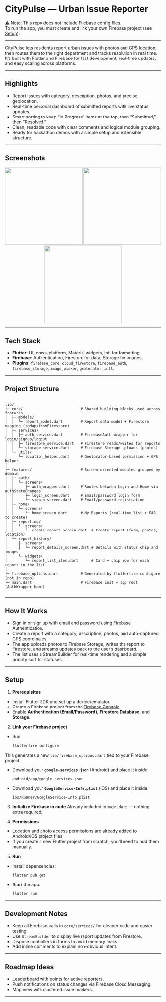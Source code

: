 # CityPulse — Urban Issue Reporter

⚠️ Note: This repo does not include Firebase config files.  
To run the app, you must create and link your own Firebase project (see [Setup](#setup)).

---

CityPulse lets residents report urban issues with photos and GPS location, then routes them to the right department and tracks resolution in real time.  
It’s built with Flutter and Firebase for fast development, real-time updates, and easy scaling across platforms.

---

## Highlights

- Report issues with category, description, photos, and precise geolocation.
- Real-time personal dashboard of submitted reports with live status updates.
- Smart sorting to keep “In Progress” items at the top, then “Submitted,” then “Resolved.”
- Clean, readable code with clear comments and logical module grouping.
- Ready for hackathon demos with a simple setup and extensible structure.

---

## Screenshots

<p align="center">
  <img src="resources/mobile_app_login screen.png" width="250" />
  <img src="resources/mobile_app_homescreen.png" width="250" />
  <img src="resources/mobile_app_create_report_screen.png" width="250" />
</p>

---

## Tech Stack

- **Flutter**: UI, cross-platform, Material widgets, intl for formatting.  
- **Firebase**: Authentication, Firestore for data, Storage for images.  
- **Plugins**: `firebase_core`, `cloud_firestore`, `firebase_auth`, `firebase_storage`, `image_picker`, `geolocator`, `intl`.

---

## Project Structure

```

lib/
├─ core/                          # Shared building blocks used across features
│  ├─ models/
│  │  └─ report_model.dart        # Report data model + Firestore mapping (toMap/fromFirestore)
│  ├─ services/
│  │  ├─ auth_service.dart        # FirebaseAuth wrapper for login/signup/logout
│  │  ├─ firestore_service.dart   # Firestore reads/writes for reports
│  │  └─ storage_service.dart     # Firebase Storage uploads (photos)
│  └─ utils/
│     └─ location_helper.dart     # Geolocator-based permission + GPS helper
│
├─ features/                      # Screen-oriented modules grouped by domain
│  ├─ auth/
│  │  └─ screens/
│  │     ├─ auth_wrapper.dart     # Routes between Login and Home via authStateChanges
│  │     ├─ login_screen.dart     # Email/password login form
│  │     └─ signup_screen.dart    # Email/password registration
│  ├─ home/
│  │  └─ screens/
│  │     └─ home_screen.dart      # My Reports (real-time list + FAB to create)
│  ├─ reporting/
│  │  └─ screens/
│  │     └─ create_report_screen.dart  # Create report (form, photos, location)
│  └─ report_history/
│     ├─ screens/
│     │  └─ report_details_screen.dart # Details with status chip and images
│     └─ widgets/
│        └─ report_list_item.dart      # Card + chip row for each report in the list
│
├─ firebase_options.dart          # Generated by flutterfire configure (not in repo)
└─ main.dart                      # Firebase init + app root (AuthWrapper home)


````

---

## How It Works

- Sign in or sign up with email and password using Firebase Authentication.  
- Create a report with a category, description, photos, and auto-captured GPS coordinates.  
- The app uploads photos to Firebase Storage, writes the report to Firestore, and streams updates back to the user’s dashboard.  
- The list uses a StreamBuilder for real-time rendering and a simple priority sort for statuses.

---

## Setup

1) **Prerequisites**  
- Install Flutter SDK and set up a device/emulator.  
- Create a Firebase project from the [Firebase Console](https://console.firebase.google.com/).  
- Enable **Authentication (Email/Password)**, **Firestore Database**, and **Storage**.

2) **Link your Firebase project**  
- Run:
  ```sh
  flutterfire configure


This generates a new `lib/firebase_options.dart` tied to your Firebase project.

* Download your **`google-services.json`** (Android) and place it inside:

  ```
  android/app/google-services.json
  ```
* Download your **`GoogleService-Info.plist`** (iOS) and place it inside:

  ```
  ios/Runner/GoogleService-Info.plist
  ```

3. **Initialize Firebase in code**
   Already included in `main.dart` — nothing extra required.


4. **Permissions**

* Location and photo access permissions are already added to Android/iOS project files.  
* If you create a new Flutter project from scratch, you’ll need to add them manually.

5. **Run**

* Install dependencies:

  ```sh
  flutter pub get
  ```
* Start the app:

  ```sh
  flutter run
  ```

---

## Development Notes

* Keep all Firebase calls in `core/services/` for cleaner code and easier testing.
* Use `StreamBuilder` to display live report updates from Firestore.
* Dispose controllers in forms to avoid memory leaks.
* Add inline comments to explain non-obvious intent.

---

## Roadmap Ideas

* Leaderboard with points for active reporters.
* Push notifications on status changes via Firebase Cloud Messaging.
* Map view with clustered issue markers.

---

```



